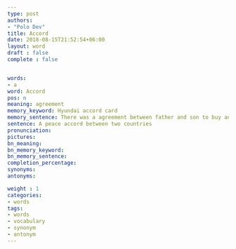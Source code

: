 ```yaml
---
type: post
authors:
- "Polo Dev"
title: Accord
date: 2018-08-15T21:52:54+06:00
layout: word
draft : false
complete : false


words:
- a
word: Accord
pos: n
meaning: agreement
memory_keyword: Hyundai accord card
memory_sentence: There was a agreement between father and son to buy an Hyundai accord car
sentence: A peace accord between two countries
pronunciation:
pictures:
bn_meaning: 
bn_memory_keyword: 
bn_memory_sentence:
completion_percentage:
synonyms:
antonyms:

weight : 1
categories:
- words
tags:
- words
- vocabulary
- synonym
- antonym
---
```

